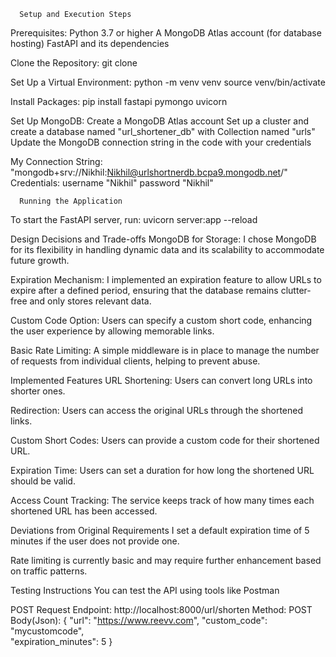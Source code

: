       Setup and Execution Steps

Prerequisites:
Python 3.7 or higher
A MongoDB Atlas account (for database hosting)
FastAPI and its dependencies

Clone the Repository:
git clone <your-repo-url>

Set Up a Virtual Environment:
python -m venv venv
source venv/bin/activate

Install Packages:
pip install fastapi pymongo uvicorn

Set Up MongoDB:
Create a MongoDB Atlas account
Set up a cluster and create a database named "url_shortener_db" with Collection named "urls"
Update the MongoDB connection string in the code with your credentials

My Connection String:
"mongodb+srv://Nikhil:Nikhil@urlshortnerdb.bcpa9.mongodb.net/"
Credentials:
username "Nikhil"
password "Nikhil"

      Running the Application

To start the FastAPI server, run:
uvicorn server:app --reload

Design Decisions and Trade-offs
MongoDB for Storage: I chose MongoDB for its flexibility in handling dynamic data and its scalability to accommodate future growth.

Expiration Mechanism: I implemented an expiration feature to allow URLs to expire after a defined period, ensuring that the database remains clutter-free and only stores relevant data.

Custom Code Option: Users can specify a custom short code, enhancing the user experience by allowing memorable links.

Basic Rate Limiting: A simple middleware is in place to manage the number of requests from individual clients, helping to prevent abuse.

Implemented Features
URL Shortening: Users can convert long URLs into shorter ones.

Redirection: Users can access the original URLs through the shortened links.

Custom Short Codes: Users can provide a custom code for their shortened URL.

Expiration Time: Users can set a duration for how long the shortened URL should be valid.

Access Count Tracking: The service keeps track of how many times each shortened URL has been accessed.

Deviations from Original Requirements
I set a default expiration time of 5 minutes if the user does not provide one.

Rate limiting is currently basic and may require further enhancement based on traffic patterns.

Testing Instructions
You can test the API using tools like Postman

POST Request
Endpoint: http://localhost:8000/url/shorten
Method: POST
Body(Json):
{
"url": "https://www.reevv.com",
"custom_code": "mycustomcode",  
 "expiration_minutes": 5
}
